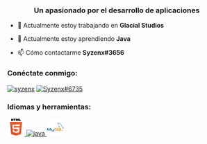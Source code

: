 
<h3 align="center">Un apasionado por el desarrollo de aplicaciones</h3>

- 🔭 Actualmente estoy trabajando en **Glacial Studios**

- 🌱 Actualmente estoy aprendiendo **Java**

- 📫 Cómo contactarme **Syzenx#3656**

<h3 align="left">Conéctate conmigo:</h3>
<p align="left">
<a href="https://twitter.com/syzenx" target= "en blanco"><img align="center" src="https://raw.githubusercontent.com/rahuldkjain/github-profile-readme-generator/master/src/images/icons/Social/twitter.svg" alt= "syzenx" height="30" width="40" /></a>
<a href="Syzenx#6735" target="blank"><img align="center" src ="https://raw.githubusercontent.com/rahuldkjain/github-profile-readme-generator/master/src/images/icons/Social/discord.svg" alt="Syzenx#6735" height="30" width="40" /></a >
</p>
<a href="" class= "tw"><i class="fa-brands fa-twitter"></i></a>
<h3 align="left">Idiomas y herramientas:</h3>
<p align="left"> <a href="https://www.w3.org/html/" target="_blank" rel=" noreferrer"> <img src="https://raw.githubusercontent.com/devicons/devicon/master/icons/html5/html5-original-wordmark.svg" alt="html5" width="40" height="40 "/> </a> <a href="https://www.java.com" target="_blank" rel="noreferrer"> <img src="[devicon/master/icons/java/java-original.svg](https://polymart.org/resource/astrexgkits.3718)" alt="java" width="40" height="40"/> </a> <a href="https://www.mysql.com/ "objetivo="_blank" rel="noreferrer"> <img src="https://raw.githubusercontent.com/devicons/devicon/master/icons/mysql/mysql-original-wordmark.svg" alt="mysql" width="40 " altura="40"/> </a> </p>

